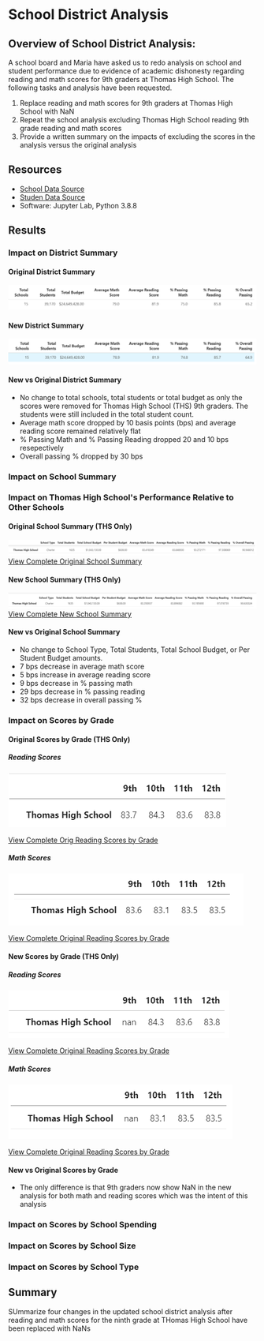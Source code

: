 # School District Analysis

## Overview of School District Analysis:

A school board and Maria have asked us to redo analysis on school and student performance due to evidence of academic dishonesty regarding reading and math scores for 9th graders at Thomas High School.  The following tasks and analysis have been requested.

1. Replace reading and math scores for 9th graders at Thomas High School with NaN
2. Repeat the school analysis excluding Thomas High School reading 9th grade reading and math scores
3. Provide a written summary on the impacts of excluding the scores in the analysis versus the original analysis

## Resources
- [School Data Source](https://github.com/sbretag/School_District_Analysis/blob/main/Resources/schools_complete.csv)
- [Studen Data Source](https://github.com/sbretag/School_District_Analysis/blob/main/Resources/students_complete.csv)
- Software: Jupyter Lab, Python 3.8.8

## Results

### Impact on District Summary

#### Original District Summary
![New District Summary](https://github.com/sbretag/School_District_Analysis/blob/main/Resources/Original_District_Summary.png)

#### New District Summary
![New District Summary](https://github.com/sbretag/School_District_Analysis/blob/main/Resources/New_District_Summary.png)

#### New vs Original District Summary
- No change to total schools, total students or total budget as only the scores were removed for Thomas High School (THS) 9th graders.  The students were still included in the total student count.
- Average math score dropped by 10 basis points (bps) and average reading score remained relatively flat
- % Passing Math and % Passing Reading dropped 20 and 10 bps resepectively
- Overall passing % dropped by 30 bps

### Impact on School Summary


### Impact on Thomas High School's Performance Relative to Other Schools

#### Original School Summary (THS Only)
![New District Summary](https://github.com/sbretag/School_District_Analysis/blob/main/Resources/Original_School_Summary_THS_Only.png)
[View Complete Original School Summary](https://github.com/sbretag/School_District_Analysis/blob/main/Resources/Original_School_Summary.png)

#### New School Summary (THS Only)
![New District Summary](https://github.com/sbretag/School_District_Analysis/blob/main/Resources/New_School_Summary_THS_Only.png)
[View Complete New School Summary](https://github.com/sbretag/School_District_Analysis/blob/main/Resources/New_School_Summary.png)

#### New vs Original School Summary
- No change to School Type, Total Students, Total School Budget, or Per Student Budget amounts.
- 7 bps decrease in average math score
- 5 bps increase in average reading score
- 9 bps decrease in % passing math
- 29 bps decrease in % passing reading
- 32 bps decrease in overall passing %
 

### Impact on Scores by Grade

#### Original Scores by Grade (THS Only)
##### Reading Scores
![](https://github.com/sbretag/School_District_Analysis/blob/main/Resources/Original_Reading_Scores_ByGrade_THS_Only.png)

[View Complete Orig Reading Scores by Grade](https://github.com/sbretag/School_District_Analysis/blob/main/Resources/Original_Reading_Scores_ByGrade.png)
##### Math Scores
![](https://github.com/sbretag/School_District_Analysis/blob/main/Resources/Original_Math_Scores_ByGrade_THS_Only.png)

[View Complete Original Reading Scores by Grade](https://github.com/sbretag/School_District_Analysis/blob/main/Resources/Original_Math_Scores_ByGrade.png)
#### New Scores by Grade (THS Only)
##### Reading Scores
![](https://github.com/sbretag/School_District_Analysis/blob/main/Resources/New_Reading_Scores_ByGrade_THS_Only.png)

[View Complete Original Reading Scores by Grade](https://github.com/sbretag/School_District_Analysis/blob/main/Resources/New_Reading_Scores_ByGrade.png)
##### Math Scores
![](https://github.com/sbretag/School_District_Analysis/blob/main/Resources/New_Math_Scores_ByGrade_THS_Only.png)

[View Complete Original Reading Scores by Grade](https://github.com/sbretag/School_District_Analysis/blob/main/Resources/New_Reading_Scores_ByGrade.png)

#### New vs Original Scores by Grade
- The only difference is that 9th graders now show NaN in the new analysis for both math and reading scores which was the intent of this analysis



### Impact on Scores by School Spending

### Impact on Scores by School Size

### Impact on Scores by School Type


## Summary

SUmmarize four changes in the updated school district analysis after reading and math scores for the ninth grade at THomas High School have been replaced with NaNs
